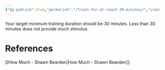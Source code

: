 ```yaml
---
{"dg-publish":true,"permalink":"/train-for-at-least-30-minutes/","created":"2022-08-06T07:58:04.000-04:00","updated":"2024-03-05T20:33:32.817-05:00"}
---
```



Your target minimum training duration should be 30 minutes. Less than 30 minutes does not provide much stimulus.

# References

[[How Much - Shawn Bearden\|How Much - Shawn Bearden]]:
